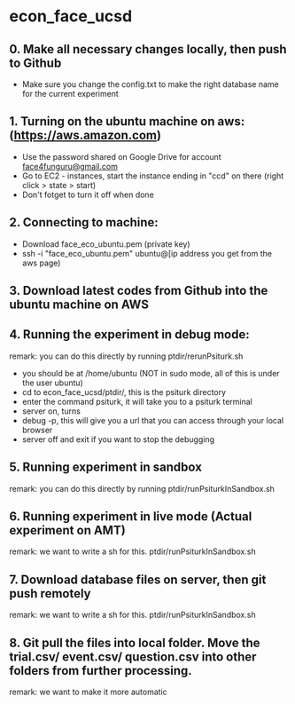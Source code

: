 # econ_face_ucsd

## 0. Make all necessary changes locally, then push to Github
- Make sure you change the config.txt to make the right database name for the current experiment

## 1. Turning on the ubuntu machine on aws: (https://aws.amazon.com)
- Use the password shared on Google Drive for account face4funguru@gmail.com
- Go to EC2 - instances, start the instance ending in "ccd" on there (right click > state > start)
- Don't fotget to turn it off when done

## 2. Connecting to machine:
- Download face_eco_ubuntu.pem (private key)
- ssh -i "face_eco_ubuntu.pem" ubuntu@[ip address you get from the aws page)

## 3. Download latest codes from Github into the ubuntu machine on AWS

## 4. Running the experiment in debug mode:
remark: you can do this directly by running ptdir/rerunPsiturk.sh
- you should be at /home/ubuntu (NOT in sudo mode, all of this is under the user ubuntu)
- cd to econ_face_ucsd/ptdir/, this is the psiturk directory
- enter the command psiturk, it will take you to a psiturk terminal
- server on, turns 
- debug -p, this will give you a url that you can access through your local browser
- server off and exit if you want to stop the debugging

## 5. Running experiment in sandbox
remark: you can do this directly by running ptdir/runPsiturkInSandbox.sh

## 6. Running experiment in live mode (Actual experiment on AMT)
remark: we want to write a sh for this. ptdir/runPsiturkInSandbox.sh

## 7. Download database files on server, then git push remotely
remark: we want to write a sh for this. ptdir/runPsiturkInSandbox.sh

## 8. Git pull the files into local folder. Move the trial.csv/ event.csv/ question.csv into other folders from further processing. 
remark: we want to make it more automatic
